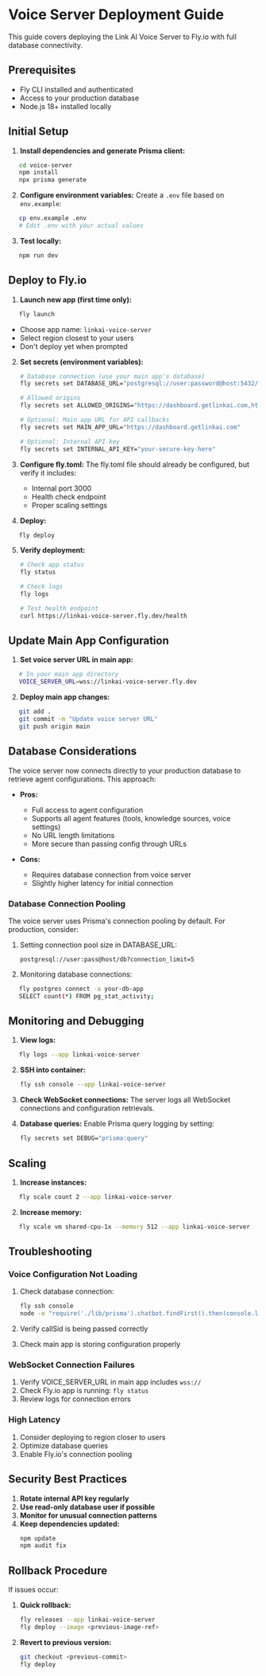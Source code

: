 # Voice Server Deployment Guide

This guide covers deploying the Link AI Voice Server to Fly.io with full database connectivity.

## Prerequisites

- Fly CLI installed and authenticated
- Access to your production database
- Node.js 18+ installed locally

## Initial Setup

1. **Install dependencies and generate Prisma client:**
```bash
   cd voice-server
   npm install
   npx prisma generate
```

2. **Configure environment variables:**
   Create a `.env` file based on `env.example`:
```bash
   cp env.example .env
   # Edit .env with your actual values
```

3. **Test locally:**
```bash
   npm run dev
```

## Deploy to Fly.io

1. **Launch new app (first time only):**
```bash
   fly launch
   ```
   - Choose app name: `linkai-voice-server`
   - Select region closest to your users
   - Don't deploy yet when prompted

2. **Set secrets (environment variables):**
   ```bash
   # Database connection (use your main app's database)
   fly secrets set DATABASE_URL="postgresql://user:password@host:5432/database?sslmode=require"
   
   # Allowed origins
   fly secrets set ALLOWED_ORIGINS="https://dashboard.getlinkai.com,https://app.getlinkai.com"
   
   # Optional: Main app URL for API callbacks
   fly secrets set MAIN_APP_URL="https://dashboard.getlinkai.com"
   
   # Optional: Internal API key
   fly secrets set INTERNAL_API_KEY="your-secure-key-here"
   ```

3. **Configure fly.toml:**
   The fly.toml file should already be configured, but verify it includes:
   - Internal port 3000
   - Health check endpoint
   - Proper scaling settings

4. **Deploy:**
```bash
   fly deploy
```

5. **Verify deployment:**
   ```bash
   # Check app status
   fly status
   
   # Check logs
   fly logs
   
   # Test health endpoint
   curl https://linkai-voice-server.fly.dev/health
   ```

## Update Main App Configuration

1. **Set voice server URL in main app:**
```bash
   # In your main app directory
   VOICE_SERVER_URL=wss://linkai-voice-server.fly.dev
   ```

2. **Deploy main app changes:**
```bash
   git add .
   git commit -m "Update voice server URL"
   git push origin main
```

## Database Considerations

The voice server now connects directly to your production database to retrieve agent configurations. This approach:

- **Pros:**
  - Full access to agent configuration
  - Supports all agent features (tools, knowledge sources, voice settings)
  - No URL length limitations
  - More secure than passing config through URLs

- **Cons:**
  - Requires database connection from voice server
  - Slightly higher latency for initial connection

### Database Connection Pooling

The voice server uses Prisma's connection pooling by default. For production, consider:

1. Setting connection pool size in DATABASE_URL:
   ```
   postgresql://user:pass@host/db?connection_limit=5
   ```

2. Monitoring database connections:
```bash
   fly postgres connect -a your-db-app
   SELECT count(*) FROM pg_stat_activity;
```

## Monitoring and Debugging

1. **View logs:**
```bash
   fly logs --app linkai-voice-server
   ```

2. **SSH into container:**
   ```bash
   fly ssh console --app linkai-voice-server
   ```

3. **Check WebSocket connections:**
   The server logs all WebSocket connections and configuration retrievals.

4. **Database queries:**
   Enable Prisma query logging by setting:
   ```bash
   fly secrets set DEBUG="prisma:query"
   ```

## Scaling

1. **Increase instances:**
```bash
   fly scale count 2 --app linkai-voice-server
   ```

2. **Increase memory:**
```bash
   fly scale vm shared-cpu-1x --memory 512 --app linkai-voice-server
```

## Troubleshooting

### Voice Configuration Not Loading

1. Check database connection:
   ```bash
   fly ssh console
   node -e "require('./lib/prisma').chatbot.findFirst().then(console.log)"
   ```

2. Verify callSid is being passed correctly
3. Check main app is storing configuration properly

### WebSocket Connection Failures

1. Verify VOICE_SERVER_URL in main app includes `wss://`
2. Check Fly.io app is running: `fly status`
3. Review logs for connection errors

### High Latency

1. Consider deploying to region closer to users
2. Optimize database queries
3. Enable Fly.io's connection pooling

## Security Best Practices

1. **Rotate internal API key regularly**
2. **Use read-only database user if possible**
3. **Monitor for unusual connection patterns**
4. **Keep dependencies updated:**
   ```bash
   npm update
   npm audit fix
   ```

## Rollback Procedure

If issues occur:

1. **Quick rollback:**
   ```bash
   fly releases --app linkai-voice-server
   fly deploy --image <previous-image-ref>
   ```

2. **Revert to previous version:**
   ```bash
   git checkout <previous-commit>
   fly deploy
   ``` 